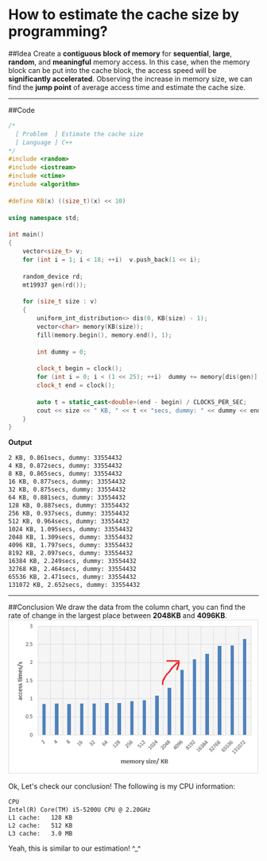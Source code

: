 How to estimate the cache size by programming?
============
##Idea
Create a **contiguous block of memory** for **sequential**, **large**, **random**, and **meaningful** memory access. In this case, when the memory block can be put into the cache block, the access speed will be **significantly accelerated**. Observing the increase in memory size, we can find the **jump point** of average access time and estimate the cache size.<br>
___
##Code
```c++
/*
  [ Problem  ] Estimate the cache size
  [ Language ] C++
*/
#include <random>
#include <iostream>
#include <ctime>
#include <algorithm>

#define KB(x) ((size_t)(x) << 10)

using namespace std;

int main()
{
    vector<size_t> v;
    for (int i = 1; i < 18; ++i)  v.push_back(1 << i);

    random_device rd;
    mt19937 gen(rd());
    
    for (size_t size : v)
    {
        uniform_int_distribution<> dis(0, KB(size) - 1);
        vector<char> memory(KB(size));
        fill(memory.begin(), memory.end(), 1);

        int dummy = 0;

        clock_t begin = clock();
        for (int i = 0; i < (1 << 25); ++i)  dummy += memory[dis(gen)];
        clock_t end = clock();

        auto t = static_cast<double>(end - begin) / CLOCKS_PER_SEC;
        cout << size << " KB, " << t << "secs, dummy: " << dummy << endl;
    }
}
```
**Output**
```
2 KB, 0.861secs, dummy: 33554432
4 KB, 0.872secs, dummy: 33554432
8 KB, 0.865secs, dummy: 33554432
16 KB, 0.877secs, dummy: 33554432
32 KB, 0.875secs, dummy: 33554432
64 KB, 0.881secs, dummy: 33554432
128 KB, 0.887secs, dummy: 33554432
256 KB, 0.937secs, dummy: 33554432
512 KB, 0.964secs, dummy: 33554432
1024 KB, 1.095secs, dummy: 33554432
2048 KB, 1.309secs, dummy: 33554432
4096 KB, 1.797secs, dummy: 33554432
8192 KB, 2.097secs, dummy: 33554432
16384 KB, 2.249secs, dummy: 33554432
32768 KB, 2.464secs, dummy: 33554432
65536 KB, 2.471secs, dummy: 33554432
131072 KB, 2.652secs, dummy: 33554432
```
___
##Conclusion
We draw the data from the column chart, you can find the rate of change in the largest place between **2048KB** and **4096KB**.<br>
![](https://github.com/Alinshans/LCPP/blob/master/Mess/Images/EstimateCache.png)

Ok, Let's check our conclusion! The following is my CPU information:
```
CPU
Intel(R) Core(TM) i5-5200U CPU @ 2.20GHz
L1 cache:	128 KB
L2 cache:	512 KB
L3 cache:	3.0 MB
```
Yeah, this is similar to our estimation! ^_^
